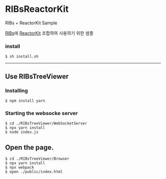 # RIBsReactorKit
RIBs + ReactorKit Sample

[RIBs](https://github.com/uber/RIBs)에 [ReactorKit](https://github.com/ReactorKit/ReactorKit) 조합하여 사용하기 위한 샘플

### install

```shell
$ sh install.sh
```

---
## Use RIBsTreeViewer

### Installing 

```
$ npm install yarn
```

### Starting the websocke server

```shell
$ cd ./RIBsTreeViewer/WebSocketServer
$ npx yarn install
$ node index.js
```

## Open the page.

```shell
$ cd ./RIBsTreeViewer/Browser
$ npx yarn install
$ npx webpack
$ open ./public/index.html
```
